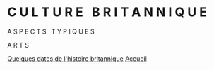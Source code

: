 # **C U L T U R E &nbsp; B R I T A N N I Q U E**

A S P E C T S &nbsp; T Y P I Q U E S

A R T S

[Quelques dates de l'histoire britannique](https://marineregnier.github.io/Royaume-Uni/Histoire)
[Accueil](./index.md)
